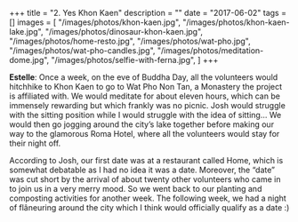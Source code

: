 +++
title = "2. Yes Khon Kaen"
description = ""
date = "2017-06-02"
tags = []
images = [
  "/images/photos/khon-kaen.jpg",
  "/images/photos/khon-kaen-lake.jpg",
  "/images/photos/dinosaur-khon-kaen.jpg",
  "/images/photos/home-resto.jpg",
  "/images/photos/wat-pho.jpg",
  "/images/photos/wat-pho-candles.jpg",
  "/images/photos/meditation-dome.jpg",
  "/images/photos/selfie-with-ferna.jpg",
]
+++

**Estelle**: Once a week, on the eve of Buddha Day, all the volunteers would hitchhike to Khon Kaen to go to Wat Pho Non Tan, a Monastery the project is affiliated with. We would meditate for about eleven hours, which can be immensely rewarding but which frankly was no picnic. Josh would struggle with the sitting position while I would struggle with the idea of sitting… We would then go jogging around the city’s lake together before making our way to the glamorous Roma Hotel, where all the volunteers would stay for their night off.

According to Josh, our first date was at a restaurant called Home, which is somewhat debatable as I had no idea it was a date. Moreover, the “date” was cut short by the arrival of about twenty other volunteers who came in to join us in a very merry mood. So we went back to our planting and composting activities for another week. The following week, we had a night of flâneuring around the city which I think would officially qualify as a date :)
